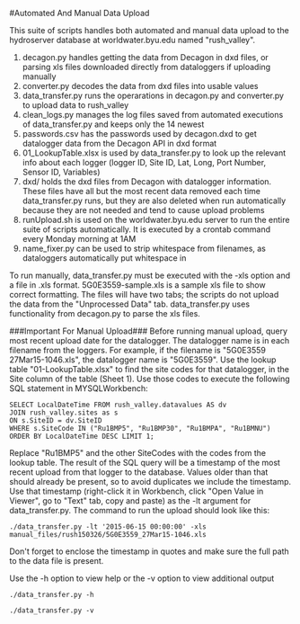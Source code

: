 #Automated And Manual Data Upload

This suite of scripts handles both automated and manual data upload to the hydroserver database at worldwater.byu.edu named "rush\_valley". 

1. decagon.py handles getting the data from Decagon in dxd files, or parsing xls files downloaded directly from dataloggers if uploading manually
2. converter.py decodes the data from dxd files into usable values
3. data\_transfer.py runs the operarations in decagon.py and converter.py to upload data to rush\_valley
4. clean\_logs.py manages the log files saved from automated executions of data\_transfer.py and keeps only the 14 newest
5. passwords.csv has the passwords used by decagon.dxd to get datalogger data from the Decagon API in dxd format
6. 01\_LookupTable.xlsx is used by data\_transfer.py to look up the relevant info about each logger (logger ID, Site ID, Lat, Long, Port Number, Sensor ID, Variables)
7. dxd/ holds the dxd files from Decagon with datalogger information. These files have all but the most recent data removed each time data\_transfer.py runs, 
but they are also deleted when run automatically because they are not needed and tend to cause upload problems
8. runUpload.sh is used on the worldwater.byu.edu server to run the entire suite of scripts automatically. It is executed by a crontab command every Monday morning at 1AM
9. name\_fixer.py can be used to strip whitespace from filenames, as dataloggers automatically put whitespace in

To run manually, data\_transfer.py must be executed with the -xls option and a file in .xls format. 5G0E3559-sample.xls is a sample xls file to show correct formatting.
The files will have two tabs; the scripts do not upload the data from the "Unprocessed Data" tab. data\_transfer.py uses functionality from decagon.py to parse the xls files.

###Important For Manual Upload###
Before running manual upload, query most recent upload date for the datalogger. The datalogger name is in each filename from the loggers. For example, if the filename is "5G0E3559 27Mar15-1046.xls",
the datalogger name is "5G0E3559". Use the lookup table "01-LookupTable.xlsx" to find the site codes for that datalogger, in the Site column of the table (Sheet 1).
Use those codes to execute the following SQL statement in MYSQLWorkbench: 
```
SELECT LocalDateTime FROM rush_valley.datavalues AS dv 
JOIN rush_valley.sites as s 
ON s.SiteID = dv.SiteID 
WHERE s.SiteCode IN ("Ru1BMP5", "Ru1BMP30", "Ru1BMPA", "Ru1BMNU")
ORDER BY LocalDateTime DESC LIMIT 1;
```
Replace "Ru1BMP5" and the other SiteCodes with the codes from the lookup table.
The result of the SQL query will be a timestamp of the most recent upload from that logger to the database. 
Values older than that should already be present, so to avoid duplicates we include the timestamp.
Use that timestamp (right-click it in Workbench, click "Open Value in Viewer", go to "Text" tab, copy and paste) as the -lt argument for data\_transfer.py.
The command to run the upload should look like this:
```
./data_transfer.py -lt '2015-06-15 00:00:00' -xls manual_files/rush150326/5G0E3559_27Mar15-1046.xls
```
Don't forget to enclose the timestamp in quotes and make sure the full path to the data file is present.

Use the -h option to view help or the -v option to view additional output
```
./data_transfer.py -h 

./data_transfer.py -v
```

